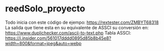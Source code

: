 # reedSolo_proyecto

Todo inicia con este código de ejempo: https://rextester.com/ZMBYT68318
La salida que tiene esta en su equivalente de ASSCI su conversión en: https://www.duplichecker.com/ascii-to-text.php
Tabla ASSCI: https://i.insider.com/561017dddd0895d85b8b45e8?width=800&format=jpeg&auto=webp
